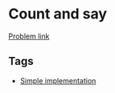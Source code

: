 # Count and say

[Problem link](https://leetcode.com/problems/count-and-say)

## Tags

* [Simple implementation](/README.md#Simple_implementation)
